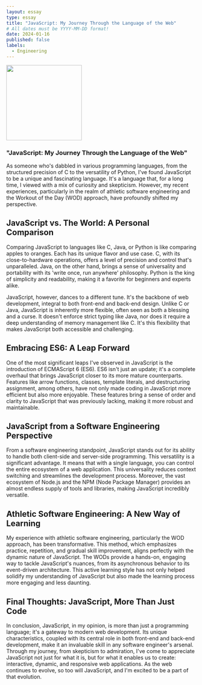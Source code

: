 ```yaml
---
layout: essay
type: essay
title: "JavaScript: My Journey Through the Language of the Web"
# All dates must be YYYY-MM-DD format!
date: 2024-01-16
published: false
labels:
  - Engineering
---
```


<img width="200px" class="rounded float-start pe-4" src="../img/JS-Picture">

### "JavaScript: My Journey Through the Language of the Web"

As someone who's dabbled in various programming languages, from the structured precision of C to the versatility of Python, I've found JavaScript to be a unique and fascinating language. It's a language that, for a long time, I viewed with a mix of curiosity and skepticism. However, my recent experiences, particularly in the realm of athletic software engineering and the Workout of the Day (WOD) approach, have profoundly shifted my perspective.

## JavaScript vs. The World: A Personal Comparison

Comparing JavaScript to languages like C, Java, or Python is like comparing apples to oranges. Each has its unique flavor and use case. C, with its close-to-hardware operations, offers a level of precision and control that's unparalleled. Java, on the other hand, brings a sense of universality and portability with its 'write once, run anywhere' philosophy. Python is the king of simplicity and readability, making it a favorite for beginners and experts alike.

JavaScript, however, dances to a different tune. It's the backbone of web development, integral to both front-end and back-end design. Unlike C or Java, JavaScript is inherently more flexible, often seen as both a blessing and a curse. It doesn't enforce strict typing like Java, nor does it require a deep understanding of memory management like C. It's this flexibility that makes JavaScript both accessible and challenging.

## Embracing ES6: A Leap Forward

One of the most significant leaps I've observed in JavaScript is the introduction of ECMAScript 6 (ES6). ES6 isn't just an update; it's a complete overhaul that brings JavaScript closer to its more mature counterparts. Features like arrow functions, classes, template literals, and destructuring assignment, among others, have not only made coding in JavaScript more efficient but also more enjoyable. These features bring a sense of order and clarity to JavaScript that was previously lacking, making it more robust and maintainable.

## JavaScript from a Software Engineering Perspective

From a software engineering standpoint, JavaScript stands out for its ability to handle both client-side and server-side programming. This versatility is a significant advantage. It means that with a single language, you can control the entire ecosystem of a web application. This universality reduces context switching and streamlines the development process. Moreover, the vast ecosystem of Node.js and the NPM (Node Package Manager) provides an almost endless supply of tools and libraries, making JavaScript incredibly versatile.

## Athletic Software Engineering: A New Way of Learning

My experience with athletic software engineering, particularly the WOD approach, has been transformative. This method, which emphasizes practice, repetition, and gradual skill improvement, aligns perfectly with the dynamic nature of JavaScript. The WODs provide a hands-on, engaging way to tackle JavaScript's nuances, from its asynchronous behavior to its event-driven architecture. This active learning style has not only helped solidify my understanding of JavaScript but also made the learning process more engaging and less daunting.

## Final Thoughts: JavaScript, More Than Just Code

In conclusion, JavaScript, in my opinion, is more than just a programming language; it's a gateway to modern web development. Its unique characteristics, coupled with its central role in both front-end and back-end development, make it an invaluable skill in any software engineer's arsenal. Through my journey, from skepticism to admiration, I've come to appreciate JavaScript not just for what it is, but for what it enables us to create: interactive, dynamic, and responsive web applications. As the web continues to evolve, so too will JavaScript, and I'm excited to be a part of that evolution.
